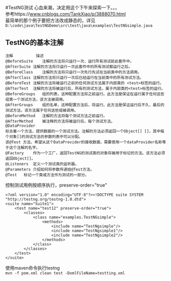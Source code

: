 #TestNG测试
心血来潮，决定用这个下午来探索一下。。。<br>
参考https://www.cnblogs.com/TankXiao/p/3888070.html<br>
最简单的那个例子要把方法改成静态的，详见`D:\code\java\TestNGDemo\src\test\java\examples\TestNGsimple.java`<br>
## TestNG的基本注解

    注解	        描述
    @BeforeSuite	注解的方法将只运行一次，运行所有测试前此套件中。
    @AfterSuite	注解的方法将只运行一次此套件中的所有测试都运行之后。
    @BeforeClass	注解的方法将只运行一次先行先试在当前类中的方法调用。
    @AfterClass	注解的方法将只运行一次后已经运行在当前类中的所有测试方法。
    @BeforeTest	注解的方法将被运行之前的任何测试方法属于内部类的 <test>标签的运行。
    @AfterTest	注解的方法将被运行后，所有的测试方法，属于内部类的<test>标签的运行。
    @BeforeGroups	组的列表，这种配置方法将之前运行。此方法是保证在运行属于任何这些组第一个测试方法，该方法被调用。
    @AfterGroups	组的名单，这种配置方法后，将运行。此方法是保证运行后不久，最后的测试方法，该方法属于任何这些组被调用。
    @BeforeMethod	注解的方法将每个测试方法之前运行。
    @AfterMethod	被注释的方法将被运行后，每个测试方法。
    @DataProvider	
    标志着一个方法，提供数据的一个测试方法。注解的方法必须返回一个Object[] []，其中每个对象[]的测试方法的参数列表中可以分配。
    该@Test 方法，希望从这个DataProvider的接收数据，需要使用一个dataProvider名称等于这个注解的名字。
    @Factory	作为一个工厂，返回TestNG的测试类的对象将被用于标记的方法。该方法必须返回Object[]。
    @Listeners	定义一个测试类的监听器。
    @Parameters	介绍如何将参数传递给@Test方法。
    @Test	标记一个类或方法作为测试的一部分。

控制测试用例按顺序执行，preserve-order="true"<br>

    <?xml version="1.0" encoding="UTF-8"?><!DOCTYPE suite SYSTEM "http://testng.org/testng-1.0.dtd">
    <suite name="Suite1">
        <test name="test12" preserve-order="true">
            <classes>
                <class name="examples.TestNGsimple">
                    <methods>
                        <include name="TestNgsimple"/>
                        <include name="TestNgsimple1"/>
                        <include name="TestNgsimple2"/>
                    </methods>
                </class>
            </classes>
        </test>
    </suite>
使用maven命令执行testng<br>
``mvn -f pom.xml clean test -DxmlFileName=testting.xml``

